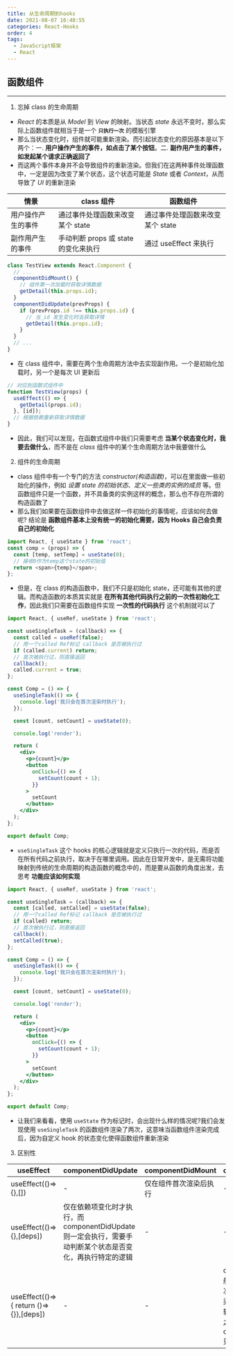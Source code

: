 ```yaml
---
title: 从生命周期到hooks
date: 2021-08-07 16:48:55
categories: React-Hooks
order: 4
tags:
  - JavaScript框架
  - React
---
```


## 函数组件

---

1. 忘掉 class 的生命周期

- _React_ 的本质是从 _Model_ 到 _View_ 的映射。当状态 _state_ 永远不变时，那么实际上函数组件就相当于是一个 **`只执行一次`** 的模板引擎
- 那么当状态变化时，组件就可能重新渲染。而引起状态变化的原因基本是以下两个：一. **用户操作产生的事件，如点击了某个按钮**。二. **副作用产生的事件，如发起某个请求正确返回了**
- 而这两个事件本身并不会导致组件的重新渲染。但我们在这两种事件处理函数中，一定是因为改变了某个状态，这个状态可能是 _State_ 或者 _Context_，从而导致了 _UI_ 的重新渲染

| 情景               | class 组件                           | 函数组件                         |
| ------------------ | ------------------------------------ | -------------------------------- |
| 用户操作产生的事件 | 通过事件处理函数来改变某个 state     | 通过事件处理函数来改变某个 state |
| 副作用产生的事件   | 手动判断 props 或 state 的变化来执行 | 通过 useEffect 来执行            |

```js
class TestView extends React.Component {
  // ...
  componentDidMount() {
    // 组件第一次加载时获取详情数据
    getDetail(this.props.id);
  }
  componentDidUpdate(prevProps) {
    if (prevProps.id !== this.props.id) {
      // 当_id 发生变化时去获取详情
      getDetail(this.props.id);
    }
  }
  // ...
}
```

- 在 class 组件中，需要在两个生命周期方法中去实现副作用。一个是初始化加载时，另一个是每次 UI 更新后

```js
// 对应到函数式组件中
function TestView(props) {
  useEffect(() => {
    getDetail(props.id);
  }, [id]);
  // 根据依赖重新获取详情数据
}
```

- 因此，我们可以发现，在函数式组件中我们只需要考虑 **当某个状态变化时，我要去做什么**，而不是在 _class_ 组件中的某个生命周期方法中我要做什么

2. 组件的生命周期

- class 组件中有一个专门的方法 _constructor(构造函数)_，可以在里面做一些初始化的操作，例如 _设置 state 的初始状态_、_定义一些类的实例的成员_ 等。但函数组件只是一个函数，并不具备类的实例这样的概念，那么也不存在所谓的构造函数了
- 那么我们如果要在函数组件中去做这样一件初始化的事情呢，应该如何去做呢? 结论是 **函数组件基本上没有统一的初始化需要，因为 Hooks 自己会负责自己的初始化**

```js
import React, { useState } from 'react';
const comp = (props) => {
  const [temp, setTemp] = useState(0);
  // 接收0作为temp这个state的初始值
  return <span>{temp}</span>;
};
```

- 但是，在 class 的构造函数中，我们不只是初始化 state，还可能有其他的逻辑。而构造函数的本质其实就是 **在所有其他代码执行之前的一次性初始化工作**，因此我们只需要在函数组件实现 **一次性的代码执行** 这个机制就可以了

```jsx
import React, { useRef, useState } from 'react';

const useSingleTask = (callback) => {
  const called = useRef(false);
  // 用一个called Ref标记 callback 是否被执行过
  if (called.current) return;
  // 首次被执行过，则直接返回
  callback();
  called.current = true;
};

const Comp = () => {
  useSingleTask(() => {
    console.log('我只会在首次渲染时执行');
  });

  const [count, setCount] = useState(0);

  console.log('render');

  return (
    <div>
      <p>{count}</p>
      <button
        onClick={() => {
          setCount(count + 1);
        }}
      >
        setCount
      </button>
    </div>
  );
};

export default Comp;
```

- `useSingleTask` 这个 hooks 的核心逻辑就是定义只执行一次的代码，而是否在所有代码之前执行，取决于在哪里调用。因此在日常开发中，是无需将功能映射到传统的生命周期的构造函数的概念中的，而是要从函数的角度出发，去思考 **功能应该如何实现**

```jsx
import React, { useRef, useState } from 'react';

const useSingleTask = (callback) => {
  const [called, setCalled] = useState(false);
  // 用一个called Ref标记 callback 是否被执行过
  if (called) return;
  // 首次被执行过，则直接返回
  callback();
  setCalled(true);
};

const Comp = () => {
  useSingleTask(() => {
    console.log('我只会在首次渲染时执行');
  });

  const [count, setCount] = useState(0);

  console.log('render');

  return (
    <div>
      <p>{count}</p>
      <button
        onClick={() => {
          setCount(count + 1);
        }}
      >
        setCount
      </button>
    </div>
  );
};

export default Comp;
```

- 让我们来看看，使用 `useState` 作为标记时，会出现什么样的情况呢?我们会发现使用 `useSingleTask` 的函数组件渲染了两次，这意味当函数组件渲染完成后，因为自定义 hook 的状态变化使得函数组件重新渲染

3. 区别性

| useEffect | componentDidUpdate | componentDidMount | componentWillUnmount |
| --- | --- | --- | --- |
| useEffect(()=>{},[]) | - | 仅在组件首次渲染后执行 | - |
| useEffect(()=>{},[deps]) | 仅在依赖项变化时才执行，而 componentDidUpdate 则一定会执行，需要手动判断某个状态是否变化，再执行特定的逻辑 | - | - |
| useEffect(()=>{ return ()=>{}},[deps]) | - | - | callback 返回的函数（一般用于清理工作）在下一次依赖项发生变化(组件渲染完成，下一次副作用逻辑执行之前)以及组件销毁之前执行，而传统的 componentWillUnmount 只在组件销毁时才会执行 |
